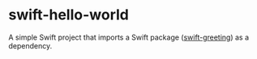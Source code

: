 # swift-hello-world

A simple Swift project that imports a Swift package ([swift-greeting](https://github.com/UsabilityEtc/swift-greeting)) as a dependency.
